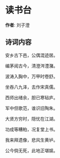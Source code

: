 # 读书台

**作者**: 刘子澄

## 诗词内容

安乡古下邑，公偶混迹居。

编茅阅古今，清澄涔澧潴。

波涛入胸中，万甲时卷舒。

坐吞八九泽，去作宋真儒。

西师出绪余，胆已寒毡庐。

军中但歌范，谁识旧陶朱。

大贤方穷时，隠忧在江湖。

功成等糟粕，况复堂上书。

我来拜遗像，悲风生黄垆。

公今倘无死，此地正堪娱。

